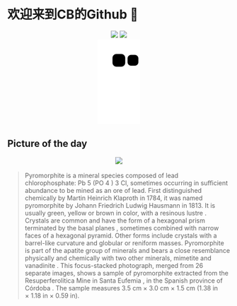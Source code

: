 
# 欢迎来到CB的Github 👋

<div align="center">
  <img height="137px" src="https://github-readme-stats.vercel.app/api?username=SuperCB&show_icons=true&theme=radical" />
  <img height="137px" src="https://github-readme-stats.vercel.app/api/top-langs/?username=SuperCB&hide_title=true&hide_border=true&layout=compact&langs_count=6&text_color=000&icon_color=fff" />
</div>


<div align="center">
    <img src="./contribution-snake/github-contribution-grid-snake.svg" />
</div>



## Picture of the day
<div align="center">
  <img width=400px src="https://upload.wikimedia.org/wikipedia/commons/thumb/f/fc/Pyromorphite_-_Santa_Eufemia%2C_Cordoba%2C_Spain.jpg/450px-Pyromorphite_-_Santa_Eufemia%2C_Cordoba%2C_Spain.jpg" />
</div>

>Pyromorphite  is a mineral species composed of  lead  chlorophosphate: Pb 5 (PO 4 ) 3 Cl, sometimes occurring in sufficient abundance to be mined as an  ore  of lead. First distinguished chemically by  Martin Heinrich Klaproth  in 1784, it was named pyromorphite by  Johann Friedrich Ludwig Hausmann  in 1813. It is usually green, yellow or brown in color, with a resinous  lustre .  Crystals  are common and have the form of a hexagonal prism terminated by the  basal planes , sometimes combined with narrow faces of a hexagonal pyramid. Other forms include crystals with a barrel-like curvature and globular or reniform masses. Pyromorphite is part of the  apatite  group of minerals and bears a close resemblance physically and chemically with two other minerals,  mimetite  and  vanadinite . This  focus-stacked  photograph, merged from 26 separate images, shows a sample of pyromorphite extracted from the Resuperferolitica Mine in  Santa Eufemia , in the Spanish province of  Córdoba . The sample measures 3.5 cm × 3.0 cm × 1.5 cm (1.38 in × 1.18 in × 0.59 in).


